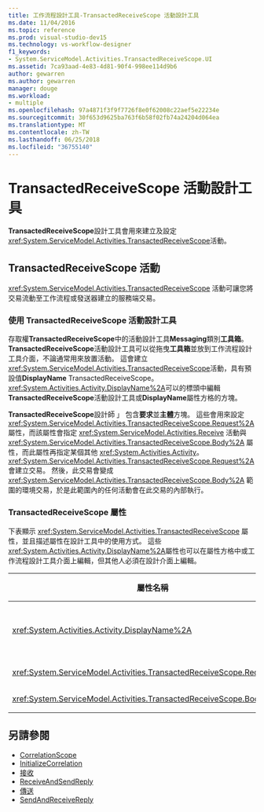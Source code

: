 ```yaml
---
title: 工作流程設計工具-TransactedReceiveScope 活動設計工具
ms.date: 11/04/2016
ms.topic: reference
ms.prod: visual-studio-dev15
ms.technology: vs-workflow-designer
f1_keywords:
- System.ServiceModel.Activities.TransactedReceiveScope.UI
ms.assetid: 7ca93aad-4e83-4d81-90f4-998ee114d9b6
author: gewarren
ms.author: gewarren
manager: douge
ms.workload:
- multiple
ms.openlocfilehash: 97a4871f3f9f7726f8e0f62008c22aef5e22234e
ms.sourcegitcommit: 30f653d9625ba763f6b58f02fb74a24204d064ea
ms.translationtype: MT
ms.contentlocale: zh-TW
ms.lasthandoff: 06/25/2018
ms.locfileid: "36755140"
---
```

# <a name="transactedreceivescope-activity-designer"></a>TransactedReceiveScope 活動設計工具

**TransactedReceiveScope**設計工具會用來建立及設定<xref:System.ServiceModel.Activities.TransactedReceiveScope>活動。

## <a name="the-transactedreceivescope-activity"></a>TransactedReceiveScope 活動

<xref:System.ServiceModel.Activities.TransactedReceiveScope> 活動可讓您將交易流動至工作流程或發送器建立的服務端交易。

### <a name="using-the-transactedreceivescope-activity-designer"></a>使用 TransactedReceiveScope 活動設計工具

存取權**TransactedReceiveScope**中的活動設計工具**Messaging**類別**工具箱**。 **TransactedReceiveScope**活動設計工具可以從拖曳**工具箱**並放到工作流程設計工具介面，不論通常用來放置活動。 這會建立<xref:System.ServiceModel.Activities.TransactedReceiveScope>活動，具有預設值**DisplayName** TransactedReceiveScope。 <xref:System.Activities.Activity.DisplayName%2A>可以的標頭中編輯**TransactedReceiveScope**活動設計工具或**DisplayName**屬性方格的方塊。

**TransactedReceiveScope**設計師 」 包含**要求**並**主體**方塊。 這些會用來設定 <xref:System.ServiceModel.Activities.TransactedReceiveScope.Request%2A> 屬性，而該屬性會指定 <xref:System.ServiceModel.Activities.Receive> 活動與 <xref:System.ServiceModel.Activities.TransactedReceiveScope.Body%2A> 屬性，而此屬性再指定某個其他 <xref:System.Activities.Activity>。 <xref:System.ServiceModel.Activities.TransactedReceiveScope.Request%2A> 會建立交易。 然後，此交易會變成 <xref:System.ServiceModel.Activities.TransactedReceiveScope.Body%2A> 範圍的環境交易，於是此範圍內的任何活動會在此交易的內部執行。

### <a name="the-transactedreceivescope-properties"></a>TransactedReceiveScope 屬性

下表顯示 <xref:System.ServiceModel.Activities.TransactedReceiveScope> 屬性，並且描述屬性在設計工具中的使用方式。 這些<xref:System.Activities.Activity.DisplayName%2A>屬性也可以在屬性方格中或工作流程設計工具介面上編輯，但其他人必須在設計介面上編輯。

|屬性名稱|必要項|使用方式|
|-------------------|--------------|-----------|
|<xref:System.Activities.Activity.DisplayName%2A>|False|<xref:System.ServiceModel.Activities.TransactedReceiveScope> 活動可選用的易記名稱。 預設為 TransactedReceiveScope。<br /><br /> 雖然 <xref:System.Activities.Activity.DisplayName%2A> 名稱並非絕對必要，但建議您盡量使用顯示名稱。|
|<xref:System.ServiceModel.Activities.TransactedReceiveScope.Request%2A>|True|卸除<xref:System.ServiceModel.Activities.Receive>活動**要求**活動設計工具介面上的區塊。|
|<xref:System.ServiceModel.Activities.TransactedReceiveScope.Body%2A>|False|卸除<xref:System.Activities.Activity>成**主體**活動設計工具介面上的區塊。|

## <a name="see-also"></a>另請參閱

- [CorrelationScope](../workflow-designer/correlationscope-activity-designer.md)
- [InitializeCorrelation](../workflow-designer/initializecorrelation-activity-designer.md)
- [接收](../workflow-designer/receive-activity-designer.md)
- [ReceiveAndSendReply](../workflow-designer/receiveandsendreply-template-designer.md)
- [傳送](../workflow-designer/send-activity-designer.md)
- [SendAndReceiveReply](../workflow-designer/sendandreceivereply-template-designer.md)